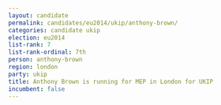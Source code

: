 ```yaml
---
layout: candidate
permalink: candidates/eu2014/ukip/anthony-brown/
categories: candidate ukip
election: eu2014
list-rank: 7
list-rank-ordinal: 7th
person: anthony-brown
region: london
party: ukip
title: Anthony Brown is running for MEP in London for UKIP
incumbent: false
---
```

